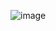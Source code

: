 ![image](https://github.com/JibolaJinadu/MovieApp/assets/115420097/02e5cf18-583d-4e45-9f21-5cb811b11d8e)
